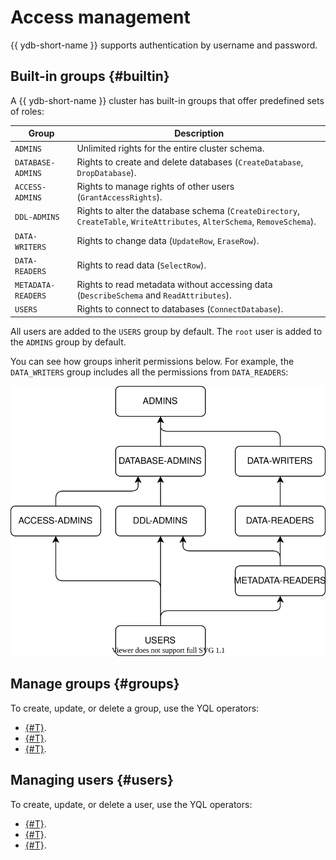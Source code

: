 # Access management

{{ ydb-short-name }} supports authentication by username and password.

## Built-in groups {#builtin}

A {{ ydb-short-name }} cluster has built-in groups that offer predefined sets of roles:

 Group | Description
--- | ---
 `ADMINS` | Unlimited rights for the entire cluster schema.
 `DATABASE-ADMINS` | Rights to create and delete databases (`CreateDatabase`, `DropDatabase`).
 `ACCESS-ADMINS` | Rights to manage rights of other users (`GrantAccessRights`).
 `DDL-ADMINS` | Rights to alter the database schema (`CreateDirectory`, `CreateTable`, `WriteAttributes`, `AlterSchema`, `RemoveSchema`).
 `DATA-WRITERS` | Rights to change data (`UpdateRow`, `EraseRow`).
 `DATA-READERS` | Rights to read data (`SelectRow`).
 `METADATA-READERS` | Rights to read metadata without accessing data (`DescribeSchema` and `ReadAttributes`).
 `USERS` | Rights to connect to databases (`ConnectDatabase`).

All users are added to the `USERS` group by default. The `root` user is added to the `ADMINS` group by default.

You can see how groups inherit permissions below. For example, the `DATA_WRITERS` group includes all the permissions from `DATA_READERS`:

![groups](../_assets/groups.svg)

## Manage groups {#groups}

To create, update, or delete a group, use the YQL operators:

* [{#T}](../yql/reference/syntax/create-group.md).
* [{#T}](../yql/reference/syntax/alter-group.md).
* [{#T}](../yql/reference/syntax/drop-group.md).

## Managing users {#users} 

To create, update, or delete a user, use the YQL operators:

* [{#T}](../yql/reference/syntax/create-user.md).
* [{#T}](../yql/reference/syntax/alter-user.md).
* [{#T}](../yql/reference/syntax/drop-user.md).
